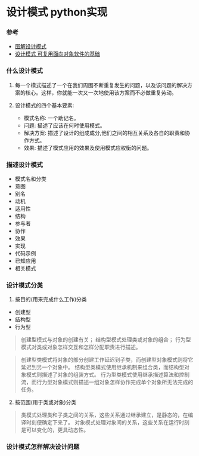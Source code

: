 # 设计模式 python实现

### 参考

- [图解设计模式](https://book.douban.com/subject/26933281/)
- [设计模式 可复用面向对象软件的基础](https://book.douban.com/subject/1052241/)


### 什么设计模式

1. 每一个模式描述了一个在我们周围不断重复发生的问题，以及该问题的解决方案的核心。这样，你就能一次又一次地使用该方案而不必做重复劳动。

2. 设计模式的四个基本要素:
   - 模式名称: 一个助记名。
   - 问题: 描述了应该在何时使用模式。
   - 解决方案: 描述了设计的组成成分,他们之间的相互关系及各自的职责和协作方式。
   - 效果: 描述了模式应用的效果及使用模式应权衡的问题。 

### 描述设计模式

- 模式名和分类
- 意图
- 别名
- 动机
- 适用性
- 结构
- 参与者
- 协作
- 效果
- 实现
- 代码示例
- 已知应用
- 相关模式

### 设计模式分类

 1. 按目的(用来完成什么工作)分类

 - 创建型
 - 结构型
 - 行为型

 > 创建型模式与对象的创建有关；
 > 结构型模式处理类或对象的组合；
 > 行为型模式对类或对象怎样交互和怎样分配职责进行描述。

 > 创建型类模式将对象的部分创建工作延迟到子类，而创建型对象模式则将它延迟到另一个对象中。
 > 结构型类模式使用继承机制来组合类，而结构型对象模式则描述了对象的组装方式。
 > 行为型类模式使用继承描述算法和控制流，而行为型对象模式则描述一组对象怎样协作完成单个对象所无法完成的任务。

 2. 按范围(用于类或对象)分类

 

 > 类模式处理类和子类之间的关系，这些关系通过继承建立，是静态的，在编译时刻便确定下来了。
 > 对象模式处理对象间的关系，这些关系在运行时刻是可以变化的，更具动态性。


### 设计模式怎样解决设计问题
